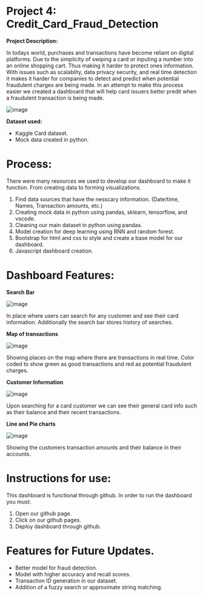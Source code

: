# Project 4: Credit_Card_Fraud_Detection

**Project Description:**

In todays world, purchases and transactions have become reliant on digital platforms. Due to the simplicity of swiping a card or inputing a number into an online shopping cart. Thus making it harder to protect ones information. With issues such as scalablity, data privacy security, and real time detection it makes it harder for companies to detect and predict when potential fraudulent charges are being made. In an attempt to make this process easier we created a dashboard that will help card issuers better predit when a fraudulent transaction is being made. 

![image](https://github.com/user-attachments/assets/511cc0c4-c409-42c9-8f85-374b570d1252)



**Dataset used:**

- Kaggle Card dataset.
- Mock data created in python. 


# Process:

There were many resources we used to develop our dashboard to make it function. From creating data to forming visualizations.
  1. Find data sources that have the nesscary information. (Date/time, Names, Transaction amounts, etc.)
  2. Creating mock data in python using pandas, sklearn, tensorflow, and vscode.
  3. Cleaning our main dataset in python using pandas.
  4. Model creation for deep learning using RNN and random forest. 
  5. Bootstrap for html and css to style and create a base model for our dashboard.
  6. Javascript dashboard creation.

# Dashboard Features: 

**Search Bar**

![image](https://github.com/user-attachments/assets/68dfb450-b997-49da-9aa0-c6f2dc7b5b8d)


In place where users can search for any customer and see their card information.
Additionally the search bar stores history of searches.


**Map of transactions**

![image](https://github.com/user-attachments/assets/4bf35278-2394-46ab-a9ab-327408289ac4)


Showing places on the map where there are transactions in real time. Color coded to show green as good transactions and red as potential fraudulent charges. 


**Customer Information**

![image](https://github.com/user-attachments/assets/78fa1234-6d88-4610-9501-fdcb23e01e82)


Upon searching for a card customer we can see their general card info such as their balance and their recent transactions. 

**Line and Pie charts** 

![image](https://github.com/user-attachments/assets/349e28c8-5fbf-4f22-a839-190788f505f9)


Showing the customers transaction amounts and their balance in their accounts. 



# Instructions for use: 

This dashboard is functional through github. In order to run the dashboard you must: 

1. Open our github page.
2. Click on our github pages.
3. Deploy dashboard through github.

# Features for Future Updates.

- Better model for fraud detection.
- Model with higher accuracy and recall scores.
- Transaction ID generation in our dataset.
- Addition of a fuzzy search or approximate string matching.




